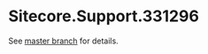 # Sitecore.Support.331296

See [master branch](https://github.com/sitecoresupport/Sitecore.Support.331296) for details.